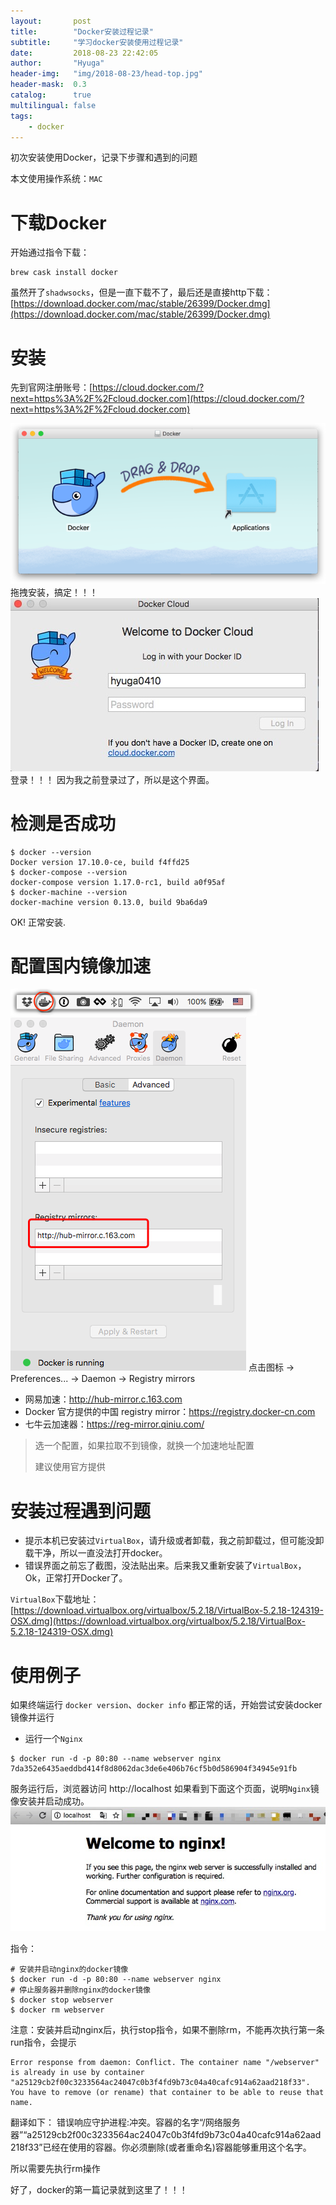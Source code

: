 ```yaml
---
layout:       post
title:        "Docker安装过程记录"
subtitle:     "学习docker安装使用过程记录"
date:         2018-08-23 22:42:05
author:       "Hyuga"
header-img:   "img/2018-08-23/head-top.jpg"
header-mask:  0.3
catalog:      true
multilingual: false
tags:
    - docker
---
```


初次安装使用Docker，记录下步骤和遇到的问题

本文使用操作系统：`MAC`

# 下载Docker
开始通过指令下载：
```
brew cask install docker
```
虽然开了`shadwsocks`，但是一直下载不了，最后还是直接http下载：
[https://download.docker.com/mac/stable/26399/Docker.dmg](https://download.docker.com/mac/stable/26399/Docker.dmg)

# 安装
先到官网注册账号：[https://cloud.docker.com/?next=https%3A%2F%2Fcloud.docker.com](https://cloud.docker.com/?next=https%3A%2F%2Fcloud.docker.com)

![](/img/2018-08-23/1.png)
拖拽安装，搞定！！！
![](/img/2018-08-23/2.png)
登录！！！
因为我之前登录过了，所以是这个界面。

# 检测是否成功
```
$ docker --version
Docker version 17.10.0-ce, build f4ffd25
$ docker-compose --version
docker-compose version 1.17.0-rc1, build a0f95af
$ docker-machine --version
docker-machine version 0.13.0, build 9ba6da9
```

OK! 正常安装.

# 配置国内镜像加速
![](/img/2018-08-23/3.png)
![](/img/2018-08-23/4.png)
点击图标 -> Preferences... -> Daemon -> Registry mirrors
- 网易加速：http://hub-mirror.c.163.com
- Docker 官方提供的中国 registry mirror：https://registry.docker-cn.com
- 七牛云加速器：https://reg-mirror.qiniu.com/
> 选一个配置，如果拉取不到镜像，就换一个加速地址配置
>
> 建议使用官方提供

# 安装过程遇到问题
* 提示本机已安装过`VirtualBox`，请升级或者卸载，我之前卸载过，但可能没卸载干净，所以一直没法打开docker。
* 错误界面之前忘了截图，没法贴出来。后来我又重新安装了`VirtualBox`，Ok，正常打开Docker了。

`VirtualBox`下载地址：
[https://download.virtualbox.org/virtualbox/5.2.18/VirtualBox-5.2.18-124319-OSX.dmg](https://download.virtualbox.org/virtualbox/5.2.18/VirtualBox-5.2.18-124319-OSX.dmg)

# 使用例子
如果终端运行 `docker version`、`docker info` 都正常的话，开始尝试安装docker镜像并运行
- 运行一个`Nginx`
```
$ docker run -d -p 80:80 --name webserver nginx
7da352e6435aeddbd414f8d8062dac3de6e406b76cf5b0d586904f34945e91fb
```
服务运行后，浏览器访问 http://localhost
如果看到下面这个页面，说明`Nginx`镜像安装并启动成功。
![](/img/2018-08-23/5.png)

指令：
```
# 安装并启动nginx的docker镜像
$ docker run -d -p 80:80 --name webserver nginx
# 停止服务器并删除nginx的docker镜像
$ docker stop webserver
$ docker rm webserver
```
注意：安装并启动nginx后，执行stop指令，如果不删除rm，不能再次执行第一条run指令，会提示
```
Error response from daemon: Conflict. The container name "/webserver" is already in use by container "a25129cb2f00c3233564ac24047c0b3f4fd9b73c04a40cafc914a62aad218f33". You have to remove (or rename) that container to be able to reuse that name.
```
翻译如下：
    错误响应守护进程:冲突。容器的名字“/网络服务器”“a25129cb2f00c3233564ac24047c0b3f4fd9b73c04a40cafc914a62aad218f33”已经在使用的容器。你必须删除(或者重命名)容器能够重用这个名字。

所以需要先执行rm操作

好了，docker的第一篇记录就到这里了！！！
